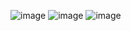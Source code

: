 ![image](https://user-images.githubusercontent.com/37383368/153696624-44dd35e8-8832-4b95-aa56-9c618d6644f3.png)
![image](https://user-images.githubusercontent.com/37383368/153696655-25e91674-64f2-4a9c-94e4-36b8feeb8694.png)
![image](https://user-images.githubusercontent.com/37383368/153696753-415564df-212c-4401-98cf-0d2914456626.png)

